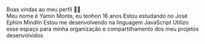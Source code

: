 Boas vindas ao meu perfil 💙💙                                                                                                                                                         
  Meu nome é Yamin Monte, eu tenhon 16 anos 
Estou estudando no José Ephim Mindlin
Estou me desenvolvendo na linguagem JavaScript
Utilizo esse espaço para minha organização e compartilhamento dos meu projetos desenvolvidos
